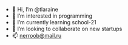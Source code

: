 - 👋 Hi, I’m @tlaraine
- 👀 I’m interested in programming
- 🌱 I’m currently learning school-21
- 💞️ I’m looking to collaborate on new startups
- 📫 nerroob@mail.ru

<!---
tlaraine/tlaraine is a ✨ special ✨ repository because its `README.md` (this file) appears on your GitHub profile.
You can click the Preview link to take a look at your changes.
--->
